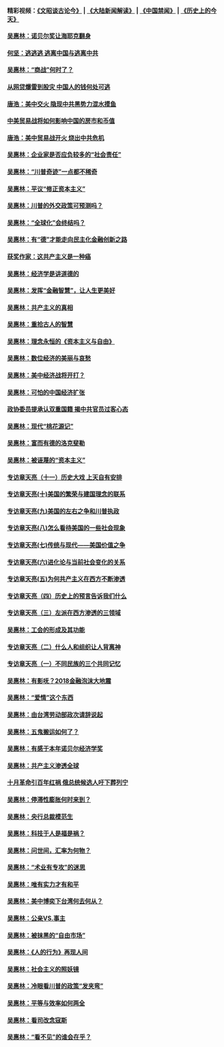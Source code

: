 #### 精彩视频：[《文昭谈古论今》](https://github.com/gfw-breaker/wenzhao/blob/master/README.md?t=12110630) | [《大陆新闻解读》](https://github.com/gfw-breaker/ntdtv-comedy/blob/master/README.md?t=12110630) | [《中国禁闻》](https://github.com/gfw-breaker/ntdtv-news/blob/master/README.md?t=12110630) | [《历史上的今天》](https://github.com/gfw-breaker/today-in-history/blob/master/README.md?t=12110630) 

#### [吴惠林：诺贝尔奖让海耶克翻身](../pages/nsc423/n10890049.md?t=12110630) 

#### [何坚：逃逃逃 逃离中国与逃离中共](../pages/nsc423/n10592891.md?t=12110630) 

#### [吴惠林：“商战”何时了？](../pages/nsc423/n10573558.md?t=12110630) 

#### [从网贷爆雷到股灾 中国人的钱何处可逃](../pages/nsc423/n10572800.md?t=12110630) 

#### [唐浩：美中交火 隐现中共黑势力混水摸鱼](../pages/nsc423/n10544040.md?t=12110630) 

#### [中美贸易战将如何影响中国的房市和币值](../pages/nsc423/n10543697.md?t=12110630) 

#### [唐浩：美中贸易战开火 烧出中共危机](../pages/nsc423/n10540126.md?t=12110630) 

#### [吴惠林：企业家是否应负较多的“社会责任”](../pages/nsc423/n10535022.md?t=12110630) 

#### [吴惠林：“川普奇迹”一点都不稀奇](../pages/nsc423/n10512808.md?t=12110630) 

#### [吴惠林：平议“修正资本主义”](../pages/nsc423/n10495724.md?t=12110630) 

#### [吴惠林：川普的外交政策可预测吗？](../pages/nsc423/n10462387.md?t=12110630) 

#### [吴惠林：“全球化”会终结吗？](../pages/nsc423/n10452838.md?t=12110630) 

#### [吴惠林：有“德”才能走向民主化金融创新之路](../pages/nsc423/n10432292.md?t=12110630) 

#### [获奖作家：这共产主义是一种癌](../pages/nsc423/n10431541.md?t=12110630) 

#### [吴惠林：经济学是讲道德的](../pages/nsc423/n10398014.md?t=12110630) 

#### [吴惠林：发挥“金融智慧”，让人生更美好](../pages/nsc423/n10375019.md?t=12110630) 

#### [吴惠林：共产主义的真相](../pages/nsc423/n10351394.md?t=12110630) 

#### [吴惠林：重拾古人的智慧](../pages/nsc423/n10337691.md?t=12110630) 

#### [吴惠林：理念永恒的《资本主义与自由》](../pages/nsc423/n10316274.md?t=12110630) 

#### [吴惠林：数位经济的美丽与哀愁](../pages/nsc423/n10292946.md?t=12110630) 

#### [吴惠林：美中经济战将开打？](../pages/nsc423/n10258825.md?t=12110630) 

#### [吴惠林：可怕的中国经济扩张](../pages/nsc423/n10219147.md?t=12110630) 

#### [政协委员提承认双重国籍 揭中共官员过客心态](../pages/nsc423/n10208809.md?t=12110630) 

#### [吴惠林：现代“桃花源记”](../pages/nsc423/n10185234.md?t=12110630) 

#### [吴惠林：富而有德的洛克斐勒](../pages/nsc423/n10142264.md?t=12110630) 

#### [吴惠林：被诬蔑的“资本主义”](../pages/nsc423/n10124816.md?t=12110630) 

#### [专访章天亮（十一）历史大戏 上天自有安排](../pages/nsc423/n10094905.md?t=12110630) 

#### [专访章天亮(十)美国的繁荣与建国理念的联系](../pages/nsc423/n10094899.md?t=12110630) 

#### [专访章天亮(九)美国的左右之争和川普执政](../pages/nsc423/n10094889.md?t=12110630) 

#### [专访章天亮(八)怎么看待美国的一些社会现象](../pages/nsc423/n10094857.md?t=12110630) 

#### [专访章天亮(七)传统与现代——美国价值之争](../pages/nsc423/n10093140.md?t=12110630) 

#### [专访章天亮(六)进化论与当前社会变化的关系](../pages/nsc423/n10092036.md?t=12110630) 

#### [专访章天亮(五)为何共产主义在西方不断渗透](../pages/nsc423/n10083620.md?t=12110630) 

#### [专访章天亮（四）历史上的预言告诉我们什么](../pages/nsc423/n10083606.md?t=12110630) 

#### [专访章天亮（三）左派在西方渗透的三领域](../pages/nsc423/n10081115.md?t=12110630) 

#### [吴惠林：工会的形成及其功能](../pages/nsc423/n10080633.md?t=12110630) 

#### [专访章天亮（二）什么人和组织让人背离神](../pages/nsc423/n10076637.md?t=12110630) 

#### [专访章天亮（一）不同民族的三个共同记忆](../pages/nsc423/n10074188.md?t=12110630) 

#### [吴惠林：有影呒？2018金融泡沫大地震](../pages/nsc423/n10040534.md?t=12110630) 

#### [吴惠林：“爱情”这个东西](../pages/nsc423/n10019423.md?t=12110630) 

#### [吴惠林：由台湾劳动部政次请辞说起](../pages/nsc423/n9979679.md?t=12110630) 

#### [吴惠林：五鬼搬运如何了？](../pages/nsc423/n9925338.md?t=12110630) 

#### [吴惠林：有感于本年诺贝尔经济学奖](../pages/nsc423/n9871883.md?t=12110630) 

#### [吴惠林：共产主义渗透全球](../pages/nsc423/n9812748.md?t=12110630) 

#### [十月革命引百年红祸 俄总统候选人吁下葬列宁](../pages/nsc423/n9810182.md?t=12110630) 

#### [吴惠林：停滞性膨胀何时来到？](../pages/nsc423/n9764136.md?t=12110630) 

#### [吴惠林：央行总裁模范生](../pages/nsc423/n9728134.md?t=12110630) 

#### [吴惠林：科技于人是福是祸？](../pages/nsc423/n9672982.md?t=12110630) 

#### [吴惠林：问世间，汇率为何物？](../pages/nsc423/n9621788.md?t=12110630) 

#### [吴惠林：“术业有专攻”的迷思](../pages/nsc423/n9580363.md?t=12110630) 

#### [吴惠林：唯有实力才有和平](../pages/nsc423/n9529599.md?t=12110630) 

#### [吴惠林：美中博奕下台湾何去何从？](../pages/nsc423/n9483598.md?t=12110630) 

#### [吴惠林：公亲VS.事主](../pages/nsc423/n9425637.md?t=12110630) 

#### [吴惠林：被抹黑的“自由市场”](../pages/nsc423/n9351545.md?t=12110630) 

#### [吴惠林：《人的行为》再现人间](../pages/nsc423/n9296339.md?t=12110630) 

#### [吴惠林：社会主义的照妖镜](../pages/nsc423/n9243460.md?t=12110630) 

#### [吴惠林：冷眼看川普的政策“发夹弯”](../pages/nsc423/n9120684.md?t=12110630) 

#### [吴惠林：平等与效率如何两全](../pages/nsc423/n9075430.md?t=12110630) 

#### [吴惠林：看司改念寇斯](../pages/nsc423/n9024915.md?t=12110630) 

#### [吴惠林：“看不见”的谁会在乎？](../pages/nsc423/n8977488.md?t=12110630) 

